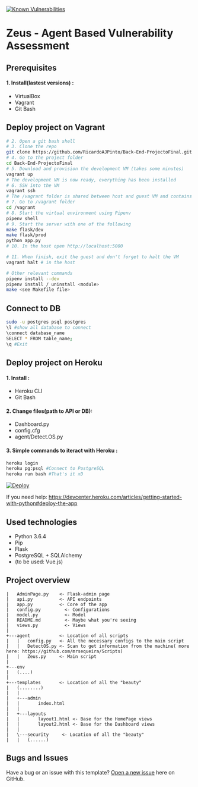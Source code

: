 [![Known Vulnerabilities](https://snyk.io/test/github/RicardoAJPinto/Back-End-ProjectoFinal/badge.svg)](https://snyk.io/test/github/RicardoAJPinto/Back-End-ProjectoFinal)

Zeus - Agent Based Vulnerability Assessment
===========

Prerequisites
------------
#### 1. Install(lastest versions) :
* VirtualBox
* Vagrant 
* Git Bash

Deploy project on Vagrant 
------------
```bash
# 2. Open a git bash shell
# 3. Clone the repo
git clone https://github.com/RicardoAJPinto/Back-End-ProjectoFinal.git
# 4. Go to the project folder
cd Back-End-ProjectoFinal
# 5. Download and provision the development VM (takes some minutes)
vagrant up
# The development VM is now ready, everything has been installed
# 6. SSH into the VM
vagrant ssh
# The /vagrant folder is shared between host and guest VM and contains the project files
# 7. Go to /vagrant folder
cd /vagrant
# 8. Start the virtual environment using Pipenv
pipenv shell
# 9. Start the server with one of the following
make flask/dev
make flask/prod
python app.py
# 10. In the host open http://localhost:5000

# 11. When finish, exit the guest and don't forget to halt the VM
vagrant halt # in the host

# Other relevant commands
pipenv install --dev
pipenv install / uninstall <module>
make <see Makefile file>
``` 

Connect to DB 
------------
```bash
sudo -u postgres psql postgres
\l #show all database to connect
\connect database_name
SELECT * FROM table_name;
\q #Exit
``` 

Deploy project on Heroku
------------

#### 1. Install :
* Heroku CLI
* Git Bash

#### 2. Change files(path to API or DB):
* Dashboard.py
* config.cfg
* agent/Detect.OS.py

#### 3. Simple commands to iteract with Heroku :
```bash
heroku login
heroku pg:psql #Connect to PostgreSQL
heroku run bash #That's it xD 
``` 

[![Deploy](https://www.herokucdn.com/deploy/button.svg)](https://heroku.com/deploy?template=https://github.com/RicardoAJPinto/Back-End-ProjectoFinal)

If you need help: https://devcenter.heroku.com/articles/getting-started-with-python#deploy-the-app 

Used technologies
------------
* Python 3.6.4
* Pip 
* Flask
* PostgreSQL + SQLAlchemy
* (to be used: Vue.js)

Project overview
------------
```
|   AdminPage.py 	<- Flask-admin page
|   api.py		    <- API endpoints 
|   app.py		    <- Core of the app
|   config.py		  <- Configurations 
|   model.py		  <- Model
|   README.md		  <- Maybe what you're seeing
|   views.py		  <- Views 
|
+---agent 		    <- Location of all scripts
|   |   config.py	<- All the necessary configs to the main script
|   |   DetectOS.py	<- Scan to get information from the machine( more here: https://github.com/mrsequeira/Scripts)
|   |   Zeus.py		<- Main script
|        
+---env
|   (....)
|
+---templates 		<- Location of all the "beauty"
|   (........)
|   |   
|   +---admin
|   |       index.html
|   |       
|   +---layouts
|   |       layout1.html <- Base for the HomePage views
|   |       layout2.html <- Base for the Dashboard views
|   |       
|   \---security	 <- Location of all the "beauty"
|   | 	(......)
```

Bugs and Issues
------------

Have a bug or an issue with this template? [Open a new issue](https://github.com/RicardoAJPinto/Back-End-ProjectoFinal/issues) here on GitHub.

